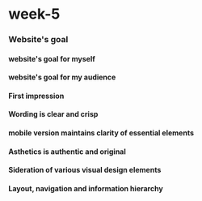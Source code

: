 # week-5

### Website's goal
#### website's goal for myself

#### website's goal for my audience

#### First impression

#### Wording is clear and crisp

#### mobile version maintains clarity of essential elements

#### Asthetics is authentic and original

#### Sideration of various visual design elements 

#### Layout, navigation and information hierarchy

